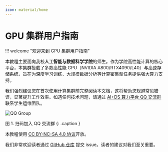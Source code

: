 ```yaml
---
icon: material/home
---
```


# GPU 集群用户指南

!!! welcome "欢迎来到 GPU 集群用户指南"

本教程主要面向我校**人工智能与数据科学学院**的师生。作为学院高性能计算的核心平台，本集群搭载了多款高性能 GPU（NVIDIA A800/RTX4090/L40）与高速存储系统，旨在为深度学习训练、大规模数据分析等计算密集型任务提供强大算力支持。

我们强烈建议您在首次使用计算集群前完整阅读本文档，这将帮助您规避常见错误，显著提升工作效率。如遇任何技术问题，请通过 <a href="https://qm.qq.com/cgi-bin/qm/qr?k=OmRIGaGdDu0rxApIq4JbHIDb4wGI6_Ua&jump_from=webapi&authKey=NChl1eOikqaN8Bpov/V30zSqdxr4mim+cpoeow+V8QG1jwmUa3xrBghyJvChPND/" target="_blank" rel="noopener noreferrer">AI+DS 算力平台 QQ 交流群</a> 联系学生运维团队。

![QQ Group](https://cdn.gleamoe.com/saids/qqgroup.png%40same.webp)

图 1. 扫码加入 QQ 交流群
{: .caption }

本教程使用 [CC BY-NC-SA 4.0 协议](https://creativecommons.org/licenses/by-nc-sa/4.0/)开放。

我们非常欢迎读者通过 [GitHub 仓库](https://github.com/yliu7949/SAIKS-HPC-docs) 提交 issue。读者的建议对我们至关重要。
